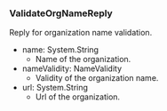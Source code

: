 ### ValidateOrgNameReply
Reply for organization name validation.

- name: System.String
  - Name of the organization.
- nameValidity: NameValidity
  - Validity of the organization name.
- url: System.String
  - Url of the organization.
